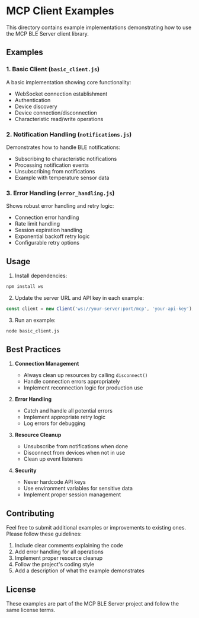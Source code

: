 # MCP Client Examples

This directory contains example implementations demonstrating how to use the MCP BLE Server client library.

## Examples

### 1. Basic Client (`basic_client.js`)
A basic implementation showing core functionality:
- WebSocket connection establishment
- Authentication
- Device discovery
- Device connection/disconnection
- Characteristic read/write operations

### 2. Notification Handling (`notifications.js`)
Demonstrates how to handle BLE notifications:
- Subscribing to characteristic notifications
- Processing notification events
- Unsubscribing from notifications
- Example with temperature sensor data

### 3. Error Handling (`error_handling.js`)
Shows robust error handling and retry logic:
- Connection error handling
- Rate limit handling
- Session expiration handling
- Exponential backoff retry logic
- Configurable retry options

## Usage

1. Install dependencies:
```bash
npm install ws
```

2. Update the server URL and API key in each example:
```javascript
const client = new Client('ws://your-server:port/mcp', 'your-api-key');
```

3. Run an example:
```bash
node basic_client.js
```

## Best Practices

1. **Connection Management**
   - Always clean up resources by calling `disconnect()`
   - Handle connection errors appropriately
   - Implement reconnection logic for production use

2. **Error Handling**
   - Catch and handle all potential errors
   - Implement appropriate retry logic
   - Log errors for debugging

3. **Resource Cleanup**
   - Unsubscribe from notifications when done
   - Disconnect from devices when not in use
   - Clean up event listeners

4. **Security**
   - Never hardcode API keys
   - Use environment variables for sensitive data
   - Implement proper session management

## Contributing

Feel free to submit additional examples or improvements to existing ones. Please follow these guidelines:

1. Include clear comments explaining the code
2. Add error handling for all operations
3. Implement proper resource cleanup
4. Follow the project's coding style
5. Add a description of what the example demonstrates

## License

These examples are part of the MCP BLE Server project and follow the same license terms. 